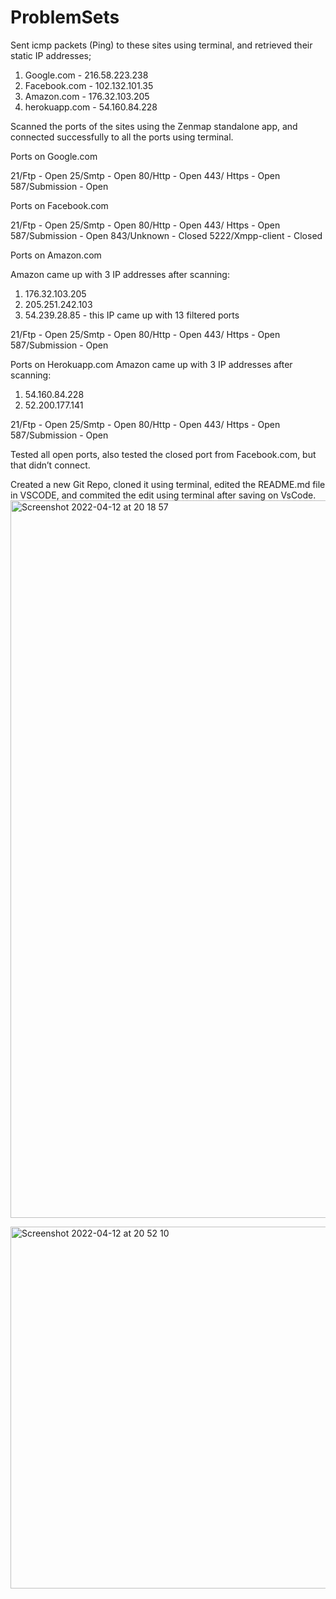 # ProblemSets

Sent icmp packets (Ping) to these sites using terminal, and retrieved their static IP addresses;

1. Google.com - 216.58.223.238
2. Facebook.com - 102.132.101.35
3. Amazon.com - 176.32.103.205
4. herokuapp.com - 54.160.84.228

Scanned the ports of the sites using the Zenmap standalone app, and connected successfully to all the ports using terminal.

Ports on Google.com

21/Ftp - Open
25/Smtp - Open
80/Http - Open
443/ Https - Open 
587/Submission - Open

Ports on Facebook.com 

21/Ftp - Open
25/Smtp - Open
80/Http - Open
443/ Https - Open 
587/Submission - Open
843/Unknown - Closed
5222/Xmpp-client - Closed

Ports on Amazon.com

Amazon came up with 3 IP addresses after scanning:

1. 176.32.103.205
2. 205.251.242.103
3. 54.239.28.85 - this IP came up with 13 filtered ports

21/Ftp - Open
25/Smtp - Open
80/Http - Open
443/ Https - Open 
587/Submission - Open

Ports on Herokuapp.com
Amazon came up with 3 IP addresses after scanning:
1. 54.160.84.228
2. 52.200.177.141

21/Ftp - Open
25/Smtp - Open
80/Http - Open
443/ Https - Open 
587/Submission - Open

Tested all open ports, also tested the closed port from Facebook.com, but that didn’t connect.

Created a new Git Repo, cloned it using terminal, edited the README.md file in VSCODE, and commited the edit using terminal after saving on VsCode.
<img width="1148" alt="Screenshot 2022-04-12 at 20 18 57" src="https://user-images.githubusercontent.com/85462184/163042430-4299eded-f880-4233-b4c7-044709539934.png">


<img width="579" alt="Screenshot 2022-04-12 at 20 52 10" src="https://user-images.githubusercontent.com/85462184/163042719-4bb73f4e-d40e-4f73-92c9-d8008d35321f.png">
